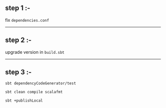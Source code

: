 ## step 1 :-

fix `dependencies.conf`

---

## step 2 :-

upgrade version in `build.sbt`

---

## step 3 :-

`sbt dependencyCodeGenerator/test`


`sbt clean compile scalafmt`


`sbt +publishLocal`